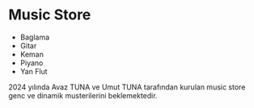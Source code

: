 # Music Store 
* Baglama
* Gitar
* Keman
* Piyano
* Yan Flut


2024 yılında Avaz TUNA ve Umut TUNA tarafından kurulan music store genc ve dinamik musterilerini beklemektedir. 
